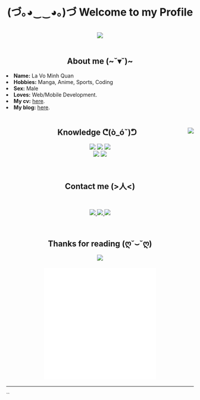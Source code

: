 <body>
<h1 align="center">(づ｡◕‿‿◕｡)づ Welcome to my Profile</h1>

<br>
<div align="center">
<img src="https://media.giphy.com/media/wkW0maGDN1eSc/giphy.gif">
</div>
<br>
<div>
<h2 align="center">About me (~˘▾˘)~</h2>
<li>
<b>Name:</b> La Vo Minh Quan</li>
<li>
<b>Hobbies:</b> Manga, Anime, Sports, Coding
</li>
<li>
<b>Sex:</b> Male 
</li>
<li>
<b>Loves:</b> Web/Mobile Development.
</li>
 <li>
  <b>My cv:</b> <a href="https://mhxx307.github.io/cv-lavominhquan">here</a>.
</li>
 <li>
  <b>My blog:</b> <a href="https://minhquan-blogapp.netlify.app/">here</a>.
</li>
 
<br>

<div>
<img src="https://media.giphy.com/media/Y01jP8QeLOox2/giphy.gif" align="right">
<h2 align="center">Knowledge ᕦ(ò_óˇ)ᕤ</h2>
<p>
</div>
<div>
<p align="center"> 
<img src="https://img.shields.io/badge/html5%20-%23E34F26.svg?&style=for-the-badge&logo=html5&logoColor=white"/>
<img src="https://img.shields.io/badge/css3%20-%231572B6.svg?&style=for-the-badge&logo=css3&logoColor=white"/>
<img src="https://img.shields.io/badge/node.js%20-%2343853D.svg?&style=for-the-badge&logo=node.js&logoColor=white"/>
<br/>
<img src="https://img.shields.io/badge/javascript%20-%23323330.svg?&style=for-the-badge&logo=javascript&logoColor=%23F7DF1E"/>
<img src="https://img.shields.io/badge/React%20-%231572B6.svg?&style=for-the-badge&logo=react&logoColor=white"/>
</p>
<br>
 
<h2 align="center">Contact me (>人<)</h2>
<br>
<p align="center">
  <a href="https://www.facebook.com/ww.minhquan" target="_blank">
    <img src="https://img.shields.io/badge/Facebook%20-%231DA1F2.svg?&style=for-the-badge&logo=Facebook&logoColor=white"/>
  </a>

  <a href="https://discord.com" target="_blank">
    <img src="https://img.shields.io/badge/Quan%233603%20-%237289DA.svg?&style=for-the-badge&logo=discord&logoColor=white"/>
  </a>

  <a href="https://gmail.com" target="\_blank">
    <img src="https://img.shields.io/badge/minhquan.lavo@gmail.com%20-%231DA1F2.svg?&style=for-the-badge&logo=Gmail&logoColor=white"/>
  </a>

</p>

</div>
<br>
<div>
<h2 align="center">Thanks for reading (ღ˘⌣˘ღ)</h2>
<div align="center">
<img src="https://media.giphy.com/media/LU3uRsnett7gs/giphy.gif">
</div>
 </br>
<div align="center">
   <img src="./profile.svg" width="300" height="300" />
</div>
<hr>
</div>
</div>
</body>
``
